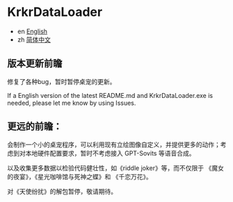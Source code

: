 # KrkrDataLoader

- en [English](docs/README-en.md)
- zh [简体中文](docs/README-zh.md)

## 版本更新前瞻

修复了各种bug，暂时暂停桌宠的更新。

If a English version of the latest README.md and KrkrDataLoader.exe is needed, please let me know by using Issues.

## 更远的前瞻：

会制作一个小的桌宠程序，可以利用现有立绘图像自定义，并提供更多的动作；考虑到对本地硬件配置要求，暂时不考虑接入 GPT-Sovits 等语音合成。

以及收集更多数据以检验代码健壮性，如《riddle joker》等，而不仅限于 《魔女的夜宴》，《星光咖啡馆与死神之蝶》和 《千恋万花》。

对《天使纷扰》的解包暂停，敬请期待。

